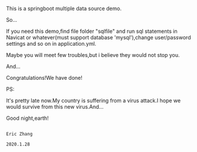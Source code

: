 This is a springboot multiple data source demo.

So...

If you need this demo,find file folder "sqlfile" and run sql statements in Navicat or whatever(must support database 'mysql'),change user/password settings and so on in application.yml.

Maybe you will meet few troubles,but i believe they would not stop you.

And...

Congratulations!We have done!



PS:

It's pretty late now.My country is suffering from a virus attack.I hope we would survive from this new virus.And...

Good night,earth!


                                                                                                    Eric Zhang
                                                                                                    2020.1.28
